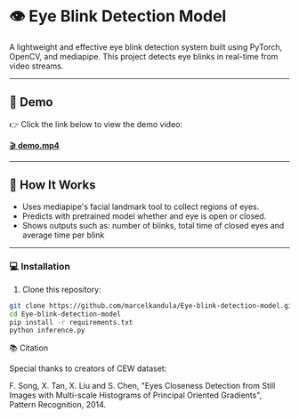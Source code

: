 # 👁️ Eye Blink Detection Model

A lightweight and effective eye blink detection system built using PyTorch, OpenCV, and mediapipe. This project detects eye blinks in real-time from video streams.

---

## 🎥 Demo
 
👉 Click the link below to view the demo video:

[🎬 **demo.mp4**](demo.mp4)


---

## 🧠 How It Works

- Uses mediapipe's facial landmark tool to collect regions of eyes.
- Predicts with pretrained model whether and eye is open or closed.
- Shows outputs such as: number of blinks, total time of closed eyes and average time per blink

---


### 💻 Installation

1. Clone this repository:

```bash
git clone https://github.com/marcelkandula/Eye-blink-detection-model.git
cd Eye-blink-detection-model
pip install -r requirements.txt
python inference.py
```

📚 Citation

Special thanks to creators of CEW dataset:

F. Song, X. Tan, X. Liu and S. Chen,
"Eyes Closeness Detection from Still Images with Multi-scale Histograms of Principal Oriented Gradients",
Pattern Recognition, 2014.


